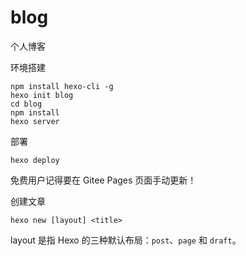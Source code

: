 # blog

个人博客



环境搭建

```shell
npm install hexo-cli -g
hexo init blog
cd blog
npm install
hexo server
```

部署

```shell
hexo deploy
```

免费用户记得要在 Gitee Pages 页面手动更新！


创建文章

```shell
hexo new [layout] <title>
```

layout 是指 Hexo 的三种默认布局：`post`、`page` 和 `draft`。
